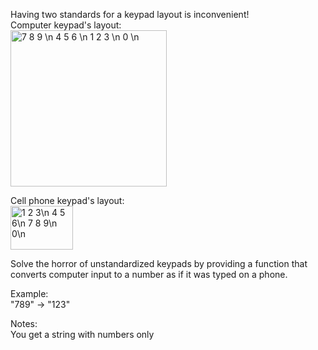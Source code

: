 Having two standards for a keypad layout is inconvenient!  
Computer keypad's layout:  
<img src="http://upload.wikimedia.org/wikipedia/commons/9/99/Numpad.svg" style="width:250px;height:250px"
alt="7 8 9  \n
4 5 6  \n
1 2 3  \n
  0 \n"
/>

 
Cell phone keypad's layout:  
<img src="http://upload.wikimedia.org/wikipedia/commons/d/dd/Mobile_phone_keyboard.svg" style="width:100px;height:70px"
alt="1 2 3\n 
4 5 6\n  
7 8 9\n  
  0\n"
/>

Solve the horror of unstandardized keypads by providing a function that converts computer input to a number as if it was typed on a phone.

Example:  
"789" -> "123"

Notes:  
You get a string with numbers only